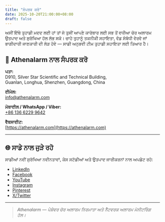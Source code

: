 ```yaml
---
title: "ਸੰਪਰਕ ਕਰੋ"
date: 2025-10-20T21:00:00+08:00
draft: false
---
```


ਅਸੀਂ ਇੱਥੇ ਤੁਹਾਡੀ ਮਦਦ ਲਈ ਹਾਂ ਤਾਂ ਜੋ ਤੁਸੀਂ ਆਪਣੇ ਕਾਰੋਬਾਰ ਲਈ ਸਭ ਤੋਂ ਵਧੀਆ ਚੋਰ ਅਲਾਰਮ ਉਤਪਾਦ ਅਤੇ ਸੁਰੱਖਿਆ ਹੱਲ ਲੱਭ ਸਕੋ। ਚਾਹੇ ਤੁਹਾਨੂੰ ਤਕਨੀਕੀ ਸਹਾਇਤਾ, ਵੰਡ ਸੰਬੰਧੀ ਵੇਰਵੇ ਜਾਂ ਭਾਗੀਦਾਰੀ ਜਾਣਕਾਰੀ ਦੀ ਲੋੜ ਹੋਵੇ — ਸਾਡੀ ਅਨੁਭਵੀ ਟੀਮ ਤੁਹਾਡੀ ਸਹਾਇਤਾ ਲਈ ਤਿਆਰ ਹੈ।

## 📍 Athenalarm ਨਾਲ ਸੰਪਰਕ ਕਰੋ

**ਪਤਾ:**  
D910, Silver Star Scientific and Technical Building,  
Guanlan, Longhua, Shenzhen, Guangdong, China  

**ਈਮੇਲ:**  
[info@athenalarm.com](mailto:info@athenalarm.com)

**ਮੋਬਾਈਲ / WhatsApp / Viber:**  
[+86 136 6229 9642](https://api.whatsapp.com/send?phone=8613662299642)

**ਵੈਬਸਾਈਟ:**  
[https://athenalarm.com](https://athenalarm.com)

---

## 🌐 ਸਾਡੇ ਨਾਲ ਜੁੜੇ ਰਹੋ

ਸਾਡੀਆਂ ਨਵੀਂ ਸੁਰੱਖਿਆ ਨਵੀਨਤਾਵਾਂ, ਕੇਸ ਸਟੱਡੀਆਂ ਅਤੇ ਉਤਪਾਦ ਜਾਰੀਕਰਨਾਂ ਨਾਲ ਅਪਡੇਟ ਰਹੋ:

- [LinkedIn](https://www.linkedin.com/company/athenalarm)
- [Facebook](https://www.facebook.com/athenalarm)
- [YouTube](https://www.youtube.com/@athenalarm3663)
- [Instagram](https://www.instagram.com/athenalarm)
- [Pinterest](https://www.pinterest.com/athenalarm/)
- [X/Twitter](https://x.com/Athenalarm)

---

> _Athenalarm — ਪੇਸ਼ੇਵਰ ਚੋਰ ਅਲਾਰਮ ਨਿਰਮਾਤਾ ਅਤੇ ਨੈੱਟਵਰਕ ਅਲਾਰਮ ਮੋਨੀਟਰਿੰਗ ਹੱਲ।_